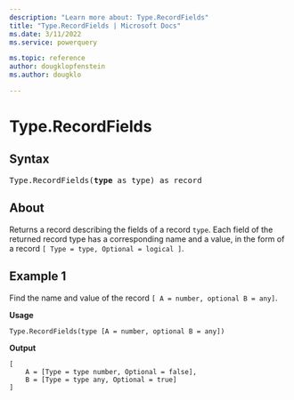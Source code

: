```yaml
---
description: "Learn more about: Type.RecordFields"
title: "Type.RecordFields | Microsoft Docs"
ms.date: 3/11/2022
ms.service: powerquery

ms.topic: reference
author: dougklopfenstein
ms.author: dougklo

---
```

# Type.RecordFields

## Syntax

<pre>
Type.RecordFields(<b>type</b> as type) as record
</pre>

## About

Returns a record describing the fields of a record `type`. Each field of the returned record type has a corresponding name and a value, in the form of a record `[ Type = type, Optional = logical ]`.
  
## Example 1

Find the name and value of the record `[ A = number, optional B = any]`.

**Usage**

```powerquery-m
Type.RecordFields(type [A = number, optional B = any])
```

**Output**

```powerquery-m
[
    A = [Type = type number, Optional = false],
    B = [Type = type any, Optional = true]
]
```
